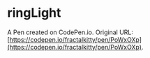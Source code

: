 # ringLight

A Pen created on CodePen.io. Original URL: [https://codepen.io/fractalkitty/pen/PoWxOXp](https://codepen.io/fractalkitty/pen/PoWxOXp).

